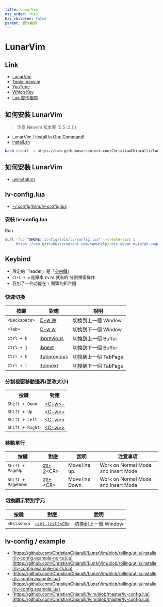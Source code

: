 ```yaml
---
title: LunarVim
nav_order: 7010
has_children: false
parent: 實作案例
---
```


# LunarVim

## Link

* [LunarVim](https://github.com/ChristianChiarulli/LunarVim)
* [Topic: neovim](https://www.chrisatmachine.com/neovim)
* [YouTube](https://www.youtube.com/c/ChrisAtMachine/videos)
* [Which Key](https://www.chrisatmachine.com/Neovim/15-which-key/)
* [Lua 實作相關](https://samwhelp.github.io/note-about-nvim/read/link/lua.html)

## 如何安裝 LunarVim

> 注意 Neovim 版本要 (0.5 以上)

* LunarVim / [Install In One Command!](https://github.com/ChristianChiarulli/LunarVim#install-in-one-command)
* [install.sh](https://github.com/ChristianChiarulli/LunarVim/blob/rolling/utils/installer/install.sh#L102)

``` sh
bash <(curl -s https://raw.githubusercontent.com/ChristianChiarulli/lunarvim/master/utils/installer/install.sh)
```

## 如何安裝 LunarVim

* [uninstall.sh](https://github.com/ChristianChiarulli/LunarVim/blob/rolling/utils/installer/uninstall.sh)


## lv-config.lua

* [~/.config/lvim/lv-config.lua](https://github.com/samwhelp/note-about-nvim/blob/gh-pages/_demo/lua/case/lunarvim/config/lvim/lv-config.lua)

### 安裝 lv-config.lua

Run

``` sh
curl -fLo "$HOME/.config/lvim/lv-config.lua" --create-dirs \
	'https://raw.githubusercontent.com/samwhelp/note-about-nvim/gh-pages/_demo/lua/case/lunarvim/config/lvim/lv-config.lua'
```


## Keybind

* 設定的「leader」是「[空白鍵](https://github.com/samwhelp/note-about-nvim/blob/gh-pages/_demo/lua/case/lunarvim/config/lvim/lv-config.lua#L58)」
* `Ctrl + w` 是原本 nvim 就有的 分割視窗操作
* 我加了一些功能在 `\` 開頭的組合鍵

### 快速切換

| 按鍵 | 對應 | 說明 |
| --- | --- | --- |
| `<Backspace>` | [C-w W](https://neovim.io/doc/user/windows.html#CTRL-W_W) | 切換到上一個 Window |
| `<Tab>` | [C-w w](https://neovim.io/doc/user/windows.html#CTRL-W_w) | 切換到下一個 Window |
| `Ctrl + k` | [:bprevious](https://neovim.io/doc/user/windows.html#:bprevious) | 切換到上一個 Buffer |
| `Ctrl + j` | [:bnext](https://neovim.io/doc/user/windows.html#:bnext) | 切換到下一個 Buffer |
| `Ctrl + h` | [:tabprevious](https://neovim.io/doc/user/tabpage.html#:tabprevious) | 切換到上一個 TabPage |
| `Ctrl + l` | [:tabnext](https://neovim.io/doc/user/tabpage.html#:tabnext) | 切換到下一個 TabPage |


### 分割視窗移動邊界(更改大小)

| 按鍵 | 對應 |
| --- | --- |
| `Shift + Down` | [&lt;C-w&gt;-](https://neovim.io/doc/user/windows.html#CTRL-W_-) |
| `Shift + Up` | [&lt;C-w&gt;+](https://neovim.io/doc/user/windows.html#CTRL-W_+) |
| `Shift + Left` | [&lt;C-w&gt;<](https://neovim.io/doc/user/windows.html#CTRL-W_<) |
| `Shift + Right` | [&lt;C-w&gt;>](https://neovim.io/doc/user/windows.html#CTRL-W_>) |


### 移動單行

| 按鍵 | 對應 | 說明 | 注意事項 |
| --- | --- | --- | --- |
| `Shift + PageUp` | [:m-2](https://neovim.io/doc/user/change.html#:m)&lt;CR&gt; | Move line up. | Work on Normal Mode and Insert Mode |
| `Shift + PageDown` | [:m+](https://neovim.io/doc/user/change.html#:m)&lt;CR&gt; | Move line Down. | Work on Normal Mode and Insert Mode |


### 切換顯示特別字元

| 按鍵 | 對應 | 說明 |
| --- | --- | --- |
| `<Bslash>a` | [`:set list!<CR>`](https://neovim.io/doc/user/options.html#'list') | 切換到上一個 Window |



## lv-config / example

* [https://github.com/ChristianChiarulli/LunarVim/blob/rolling/utils/installer/lv-config.example-no-ts.lua](https://github.com/ChristianChiarulli/LunarVim/blob/rolling/utils/installer/lv-config.example-no-ts.lua)
* [https://github.com/ChristianChiarulli/LunarVim/blob/rolling/utils/installer/lv-config.example.lua](https://github.com/ChristianChiarulli/LunarVim/blob/rolling/utils/installer/lv-config.example.lua)
* [https://github.com/ChristianChiarulli/lvim/blob/master/lv-config.lua](https://github.com/ChristianChiarulli/lvim/blob/master/lv-config.lua)
